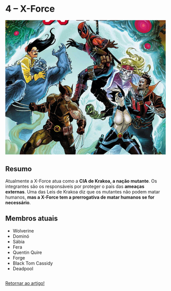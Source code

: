 # 4 – X-Force

![X-Force](/images/X-Force-768x645.jpg)

## Resumo

Atualmente a X-Force atua como a **CIA de Krakoa, a nação mutante**. Os integrantes são os responsáveis por proteger o país das **ameaças externas**. Uma das Leis de Krakoa diz que os mutantes não podem matar humanos, **mas a X-Force tem a prerrogativa de matar humanos se for necessário**.

## Membros atuais
- Wolverine
- Dominó
- Sábia
- Fera
- Quentin Quire
- Forge
- Black Tom Cassidy
- Deadpool

##
[Retornar ao artigo!](/README.md)